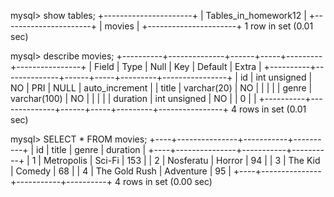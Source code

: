 mysql> show tables;
+----------------------+
| Tables_in_homework12 |
+----------------------+
| movies               |
+----------------------+
1 row in set (0.01 sec)

mysql> describe movies;
+----------+--------------+------+-----+---------+----------------+
| Field    | Type         | Null | Key | Default | Extra          |
+----------+--------------+------+-----+---------+----------------+
| id       | int unsigned | NO   | PRI | NULL    | auto_increment |
| title    | varchar(20)  | NO   |     |         |                |
| genre    | varchar(100) | NO   |     |         |                |
| duration | int unsigned | NO   |     | 0       |                |
+----------+--------------+------+-----+---------+----------------+
4 rows in set (0.01 sec)

mysql> SELECT * FROM movies;
+----+---------------+-----------+----------+
| id | title         | genre     | duration |
+----+---------------+-----------+----------+
|  1 | Metropolis    | Sci-Fi    |      153 |
|  2 | Nosferatu     | Horror    |       94 |
|  3 | The Kid       | Comedy    |       68 |
|  4 | The Gold Rush | Adventure |       95 |
+----+---------------+-----------+----------+
4 rows in set (0.00 sec)
